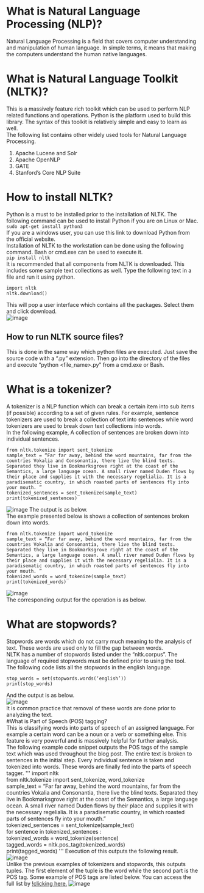 # What is Natural Language Processing (NLP)?  
Natural Language Processing is a field that covers computer understanding and ma­nip­u­la­tion of human language. In simple terms, it means that making the computers understand the human native languages.  
# What is Natural Language Toolkit (NLTK)?  
This is a massively feature rich toolkit which can be used to perform NLP related functions and operations. Python is the platform used to build this library. The syntax of this toolkit is relatively simple and easy to learn as well.  
The following list contains other widely used tools for Natural Language Processing.  
1. Apache Lucene and Solr
2. Apache OpenNLP
3. GATE
4. Stanford’s Core NLP Suite
# How to install NLTK?  
Python is a must to be installed prior to the installation of NLTK. The following command can be used to install Python if you are on Linux or Mac.  
``` sudo apt-get install python3 ```   
If you are a windows user, you can use this link to download Python from the official website.  
Installation of NLTK to the workstation can be done using the following command. Bash or cmd.exe can be used to execute it.  
 ``` pip install nltk ```  
It is recommended that all components from NLTK is downloaded. This includes some sample text collections as well. Type the following text in a file and run it using python.    
``` 
import nltk  
nltk.download()

```  
This will pop a user interface which contains all the packages. Select them and click download.  
![image](https://miro.medium.com/max/581/1*Ey870pKTMadpGq0dS-yGJw.png)  
## How to run NLTK source files?  
This is done in the same way which python files are executed. Just save the source code with a “.py” extension. Then go into the directory of the files and execute “python <file_name>.py” from a cmd.exe or Bash.  
# What is a tokenizer?  
A tokenizer is a NLP function which can break a certain item into sub items (if possible) according to a set of given rules. For example, sentence tokenizers are used to break a collection of text into sentences while word tokenizers are used to break down text collections into words.  
In the following example, A collection of sentences are broken down into individual sentences.  
``` 
from nltk.tokenize import sent_tokenize  
sample_text = “Far far away, behind the word mountains, far from the countries Vokalia and Consonantia, there live the blind texts. Separated they live in Bookmarksgrove right at the coast of the Semantics, a large language ocean. A small river named Duden flows by their place and supplies it with the necessary regelialia. It is a paradisematic country, in which roasted parts of sentences fly into your mouth. ”  
tokenized_sentences = sent_tokenize(sample_text)
print(tokenized_sentences) 
```
![image](https://miro.medium.com/max/638/1*8K5RRgfZYt5yP-L3wzBfhg.png)
The output is as below.  
The example presented below is shows a collection of sentences broken down into words.  
``` 
from nltk.tokenize import word_tokenize
sample_text = “Far far away, behind the word mountains, far from the countries Vokalia and Consonantia, there live the blind texts. Separated they live in Bookmarksgrove right at the coast of the Semantics, a large language ocean. A small river named Duden flows by their place and supplies it with the necessary regelialia. It is a paradisematic country, in which roasted parts of sentences fly into your mouth. ”
tokenized_words = word_tokenize(sample_text)
print(tokenized_words) 
```
![image](https://miro.medium.com/max/640/1*xzYcIOhnVCd1k1uBT7xhnw.png)    
The corresponding output for the operation is as below.    
# What are stopwords?  
Stopwords are words which do not carry much meaning to the analysis of text. These words are used only to fill the gap between words.  
NLTK has a number of stopwords listed under the “nltk.corpus”. The language of required stopwords must be defined prior to using the tool.  
The following code lists all the stopwords in the english language.  
``` from nltk.corpus import stopwords
stop_words = set(stopwords.words(‘english’))
print(stop_words)
```
And the output is as below.   
![image](https://miro.medium.com/max/639/1*fmgVQR4IO7rzi42ofkJovQ.png)  
It is common practice that removal of these words are done prior to analyzing the text.  
#What is Part of Speech (POS) tagging?  
This is classifying words into parts of speech of an assigned language. For example a certain word can be a noun or a verb or something else. This feature is very powerful and is massively helpful for further analysis.  
The following example code snippet outputs the POS tags of the sample text which was used throughout the blog post. The entire text is broken to sentences in the initial step. Every individual sentence is taken and tokenized into words. These words are finally fed into the parts of speech tagger.
''' import nltk  
from nltk.tokenize import sent_tokenize, word_tokenize  
sample_text = “Far far away, behind the word mountains, far from the countries Vokalia and Consonantia, there live the blind texts. Separated they live in Bookmarksgrove right at the coast of the Semantics, a large language ocean. A small river named Duden flows by their place and supplies it with the necessary regelialia. It is a paradisematic country, in which roasted parts of sentences fly into your mouth.”  
tokenized_sentences = sent_tokenize(sample_text)  
for sentence in tokenized_sentences :  
tokenized_words = word_tokenize(sentence)  
tagged_words = nltk.pos_tag(tokenized_words)  
print(tagged_words) '''
Execution of this outputs the following result.  
![image](https://miro.medium.com/max/643/1*WrA7eI5z35rnn_SWd6BOgA.png)  
Unlike the previous examples of tokenizers and stopwords, this outputs tuples. The first element of the tuple is the word while the second part is the POS tag. Some example of POS tags are listed below. You can access the full list by [!clicking here.](https://www.ling.upenn.edu/courses/Fall_2003/ling001/penn_treebank_pos.html)
![image](https://miro.medium.com/max/389/1*sReyvS29xlcibWrWbjygPw.png)
